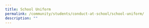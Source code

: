 ```yaml
---
title: School Uniform
permalink: /community/students/conduct-at-school/school-uniform/
description: ""
---
```

